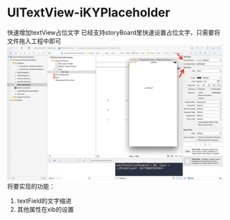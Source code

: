 # UITextView-iKYPlaceholder
快速增加textView占位文字 
已经支持storyBoard里快速设置占位文字，只需要将文件拖入工程中即可
![demo](./demo.jpeg)
将要实现的功能：

1. textField的文字缩进
2. 其他属性在xib的设置

